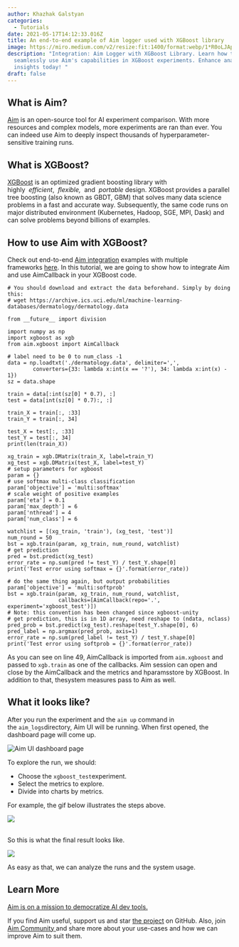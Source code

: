 ```yaml
---
author: Khazhak Galstyan
categories:
  - Tutorials
date: 2021-05-17T14:12:33.016Z
title: An end-to-end example of Aim logger used with XGBoost library
image: https://miro.medium.com/v2/resize:fit:1400/format:webp/1*R0oLJAp9haSFzb92CSSyAg.png
description: "Integration: Aim Logger with XGBoost Library. Learn how to
  seamlessly use Aim's capabilities in XGBoost experiments. Enhance analysis and
  insights today! "
draft: false
---
```

## What is Aim?

[Aim](https://github.com/aimhubio/aim) is an open-source tool for AI experiment comparison. With more resources and complex models, more experiments are ran than ever. You can indeed use Aim to deeply inspect thousands of hyperparameter-sensitive training runs.

## What is XGBoost?

[XGBoost](https://github.com/dmlc/xgboost) is an optimized gradient boosting library with highly  *efficient*,  *flexible,*  and  *portable* design. XGBoost provides a parallel tree boosting (also known as GBDT, GBM) that solves many data science problems in a fast and accurate way. Subsequently, the same code runs on major distributed environment (Kubernetes, Hadoop, SGE, MPI, Dask) and can solve problems beyond billions of examples.

## How to use Aim with XGBoost?

Check out end-to-end [Aim integration](https://aimstack.io/blog/new-releases/aim-2-4-0-is-out-xgboost-integration-confidence-interval-aggregation-and-lots-of-ui-performance-improvements) examples with multiple frameworks [here](https://github.com/aimhubio/aim/tree/main). In this tutorial, we are going to show how to integrate Aim and use AimCallback in your XGBoost code.

```
# You should download and extract the data beforehand. Simply by doing this: 
# wget https://archive.ics.uci.edu/ml/machine-learning-databases/dermatology/dermatology.data

from __future__ import division

import numpy as np
import xgboost as xgb
from aim.xgboost import AimCallback

# label need to be 0 to num_class -1
data = np.loadtxt('./dermatology.data', delimiter=',',
        converters={33: lambda x:int(x == '?'), 34: lambda x:int(x) - 1})
sz = data.shape

train = data[:int(sz[0] * 0.7), :]
test = data[int(sz[0] * 0.7):, :]

train_X = train[:, :33]
train_Y = train[:, 34]

test_X = test[:, :33]
test_Y = test[:, 34]
print(len(train_X))

xg_train = xgb.DMatrix(train_X, label=train_Y)
xg_test = xgb.DMatrix(test_X, label=test_Y)
# setup parameters for xgboost
param = {}
# use softmax multi-class classification
param['objective'] = 'multi:softmax'
# scale weight of positive examples
param['eta'] = 0.1
param['max_depth'] = 6
param['nthread'] = 4
param['num_class'] = 6

watchlist = [(xg_train, 'train'), (xg_test, 'test')]
num_round = 50
bst = xgb.train(param, xg_train, num_round, watchlist)
# get prediction
pred = bst.predict(xg_test)
error_rate = np.sum(pred != test_Y) / test_Y.shape[0]
print('Test error using softmax = {}'.format(error_rate))

# do the same thing again, but output probabilities
param['objective'] = 'multi:softprob'
bst = xgb.train(param, xg_train, num_round, watchlist, 
                callbacks=[AimCallback(repo='.', experiment='xgboost_test')])
# Note: this convention has been changed since xgboost-unity
# get prediction, this is in 1D array, need reshape to (ndata, nclass)
pred_prob = bst.predict(xg_test).reshape(test_Y.shape[0], 6)
pred_label = np.argmax(pred_prob, axis=1)
error_rate = np.sum(pred_label != test_Y) / test_Y.shape[0]
print('Test error using softprob = {}'.format(error_rate))
```

As you can see on line 49, AimCallback is imported from `aim.xgboost` and passed to `xgb.train` as one of the callbacks. Aim session can open and close by the AimCallback and the metrics and hparamsstore by XGBoost. In addition to that, thesystem measures pass to Aim as well.

## What it looks like?

After you run the experiment and the `aim up` command in the `aim_logs`directory, Aim UI will be running. When first opened, the dashboard page will come up.

![](https://miro.medium.com/v2/resize:fit:1400/format:webp/1*3Sli50uagUeSumna_K0Aow.png "Aim UI dashboard page")

To explore the run, we should:

* Choose the `xgboost_test`experiment.
* Select the metrics to explore.
* Divide into charts by metrics.

For example, the gif below illustrates the steps above.

![](https://miro.medium.com/v2/resize:fit:1400/1*l1b8Fz49JItkl0aSHzhQfA.gif)

\
 So this is what the final result looks like.

![](https://miro.medium.com/v2/resize:fit:1400/format:webp/1*rVUZa089vNTRvpiZ5okWag.png)

As easy as that, we can analyze the runs and the system usage.

## Learn More



[Aim is on a mission to democratize AI dev tools.](https://github.com/aimhubio/aim#democratizing-ai-dev-tools)

If you find Aim useful, support us and star [the project](https://github.com/aimhubio/aim) on GitHub. Also, join [Aim Community ](https://community.aimstack.io/)and share more about your use-cases and how we can improve Aim to suit them.